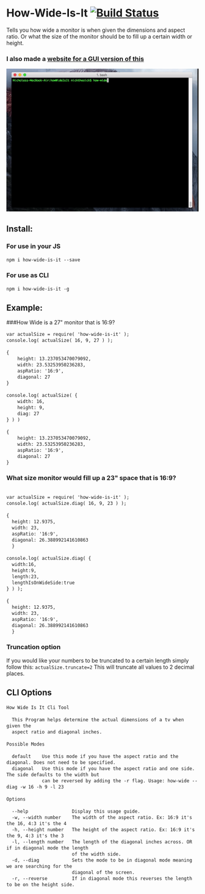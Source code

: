 # How-Wide-Is-It [![Build Status](https://travis-ci.org/nperez0111/howWideIsIt.svg?branch=master)](https://travis-ci.org/nperez0111/howWideIsIt)
Tells you how wide a monitor is when given the dimensions and aspect ratio. Or what the size of the monitor should be to fill up a certain width or height.
### I also made a [website for a GUI version of this](https://nperez0111.github.io/howWideIsIt/)

![](how-wide.gif)

## Install:
### For use in your JS
`npm i how-wide-is-it --save`
### For use as CLI 
`npm i how-wide-is-it -g`


## Example:

###How Wide is a 27" monitor that is 16:9?

````JS
var actualSize = require( 'how-wide-is-it' );
console.log( actualSize( 16, 9, 27 ) );

{ 
	height: 13.237053470079092,
	width: 23.53253950236283,
	aspRatio: '16:9',
	diagonal: 27 
}

console.log( actualSize( {
    width: 16,
    height: 9,
    diag: 27
} ) )

{ 
	height: 13.237053470079092,
	width: 23.53253950236283,
	aspRatio: '16:9',
	diagonal: 27 
}

````

### What size monitor would fill up a 23" space that is 16:9?


````JS

var actualSize = require( 'how-wide-is-it' );
console.log( actualSize.diag( 16, 9, 23 ) );

{ 
  height: 12.9375,
  width: 23,
  aspRatio: '16:9',
  diagonal: 26.388992141610863
  }
  
console.log( actualSize.diag( {
  width:16,
  height:9,
  length:23,
  lengthIsOnWideSide:true
} ) );

{ 
  height: 12.9375,
  width: 23,
  aspRatio: '16:9',
  diagonal: 26.388992141610863
  }
````

### Truncation option
If you would like your numbers to be truncated to a certain length simply follow this: `actualSize.truncate=2` This will truncate all values to 2 decimal places.

## CLI Options
````
How Wide Is It Cli Tool

  This Program helps determine the actual dimensions of a tv when given the
  aspect ratio and diagonal inches.

Possible Modes

  default    Use this mode if you have the aspect ratio and the diagonal. Does not need to be specified.
  diagonal   Use this mode if you have the aspect ratio and one side. The side defaults to the width but
             can be reversed by adding the -r flag. Usage: how-wide --diag -w 16 -h 9 -l 23

Options

  --help                Display this usage guide.
  -w, --width number    The width of the aspect ratio. Ex: 16:9 it's the 16, 4:3 it's the 4
  -h, --height number   The height of the aspect ratio. Ex: 16:9 it's the 9, 4:3 it's the 3
  -l, --length number   The length of the diagonal inches across. OR if in diagonal mode the length
                        of the width side.
  -d, --diag            Sets the mode to be in diagonal mode meaning we are searching for the
                        diagonal of the screen.
  -r, --reverse         If in diagonal mode this reverses the length to be on the height side.
````
